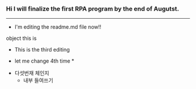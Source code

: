 ### Hi I will finalize the first RPA program by the end of Augutst.

---
- I'm editing the readme.md file now!!

<Scrypt>

object this is 

</Scrypt>


  - This is the third editing

* let me change 4th time *

- 다섯번재 체인지
    - 내부 들여쓰기

